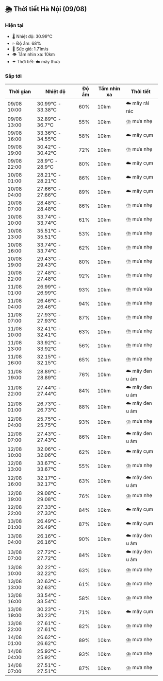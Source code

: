 ## 🌦️ Thời tiết Hà Nội (09/08)

### Hiện tại

- 🌡️ Nhiệt độ: 30.99℃
- 💦 Độ ẩm: 68%
- 💨 Sức gió: 1.71m/s
- 👁️ Tầm nhìn xa: 10km
- ☂️ Thời tiết: ☁️ mây thưa

### Sắp tới

| Thời gian | Nhiệt độ | Độ ẩm | Tầm nhìn xa | Thời tiết |
| --- | --- | --- | --- | --- |
| 09/08 10:00 | 30.99℃ - 33.38℃ | 60% | 10km | ☁️ mây rải rác |
| 09/08 13:00 | 32.89℃ - 36.7℃ | 55% | 10km | ⛈️ mưa nhẹ |
| 09/08 16:00 | 33.36℃ - 34.55℃ | 58% | 10km | ☁️ mây cụm |
| 09/08 19:00 | 30.42℃ - 30.42℃ | 72% | 10km | ⛈️ mưa nhẹ |
| 09/08 22:00 | 28.9℃ - 28.9℃ | 80% | 10km | ☁️ mây cụm |
| 10/08 01:00 | 28.21℃ - 28.21℃ | 86% | 10km | ☁️ mây cụm |
| 10/08 04:00 | 27.66℃ - 27.66℃ | 89% | 10km | ☁️ mây cụm |
| 10/08 07:00 | 28.48℃ - 28.48℃ | 86% | 10km | ⛈️ mưa nhẹ |
| 10/08 10:00 | 33.74℃ - 33.74℃ | 61% | 10km | ⛈️ mưa nhẹ |
| 10/08 13:00 | 35.51℃ - 35.51℃ | 53% | 10km | ⛈️ mưa nhẹ |
| 10/08 16:00 | 33.74℃ - 33.74℃ | 62% | 10km | ⛈️ mưa nhẹ |
| 10/08 19:00 | 29.43℃ - 29.43℃ | 80% | 10km | ⛈️ mưa nhẹ |
| 10/08 22:00 | 27.48℃ - 27.48℃ | 92% | 10km | ⛈️ mưa nhẹ |
| 11/08 01:00 | 26.99℃ - 26.99℃ | 93% | 10km | ⛈️ mưa vừa |
| 11/08 04:00 | 26.46℃ - 26.46℃ | 94% | 10km | ⛈️ mưa nhẹ |
| 11/08 07:00 | 27.93℃ - 27.93℃ | 87% | 10km | ⛈️ mưa nhẹ |
| 11/08 10:00 | 32.41℃ - 32.41℃ | 63% | 10km | ⛈️ mưa nhẹ |
| 11/08 13:00 | 33.92℃ - 33.92℃ | 56% | 10km | ⛈️ mưa nhẹ |
| 11/08 16:00 | 32.15℃ - 32.15℃ | 65% | 10km | ⛈️ mưa nhẹ |
| 11/08 19:00 | 28.89℃ - 28.89℃ | 76% | 10km | ☁️ mây đen u ám |
| 11/08 22:00 | 27.44℃ - 27.44℃ | 84% | 10km | ☁️ mây đen u ám |
| 12/08 01:00 | 26.73℃ - 26.73℃ | 88% | 10km | ☁️ mây đen u ám |
| 12/08 04:00 | 25.75℃ - 25.75℃ | 93% | 10km | ⛈️ mưa nhẹ |
| 12/08 07:00 | 27.43℃ - 27.43℃ | 86% | 10km | ☁️ mây đen u ám |
| 12/08 10:00 | 32.06℃ - 32.06℃ | 62% | 10km | ☁️ mây cụm |
| 12/08 13:00 | 33.67℃ - 33.67℃ | 55% | 10km | ⛈️ mưa nhẹ |
| 12/08 16:00 | 32.17℃ - 32.17℃ | 63% | 10km | ☁️ mây đen u ám |
| 12/08 19:00 | 29.08℃ - 29.08℃ | 76% | 10km | ⛈️ mưa nhẹ |
| 12/08 22:00 | 27.33℃ - 27.33℃ | 84% | 10km | ☁️ mây cụm |
| 13/08 01:00 | 26.49℃ - 26.49℃ | 87% | 10km | ☁️ mây cụm |
| 13/08 04:00 | 26.16℃ - 26.16℃ | 90% | 10km | ☁️ mây đen u ám |
| 13/08 07:00 | 27.72℃ - 27.72℃ | 84% | 10km | ☁️ mây đen u ám |
| 13/08 10:00 | 32.22℃ - 32.22℃ | 63% | 10km | ⛈️ mưa nhẹ |
| 13/08 13:00 | 32.63℃ - 32.63℃ | 61% | 10km | ⛈️ mưa nhẹ |
| 13/08 16:00 | 33.54℃ - 33.54℃ | 58% | 10km | ⛈️ mưa nhẹ |
| 13/08 19:00 | 30.23℃ - 30.23℃ | 71% | 10km | ☁️ mây cụm |
| 13/08 22:00 | 27.61℃ - 27.61℃ | 82% | 10km | ⛈️ mưa nhẹ |
| 14/08 01:00 | 26.62℃ - 26.62℃ | 89% | 10km | ⛈️ mưa nhẹ |
| 14/08 04:00 | 25.92℃ - 25.92℃ | 93% | 10km | ⛈️ mưa nhẹ |
| 14/08 07:00 | 27.51℃ - 27.51℃ | 87% | 10km | ⛈️ mưa nhẹ |
